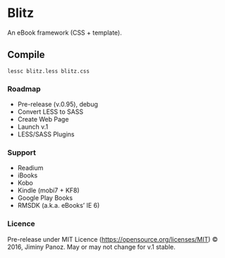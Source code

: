 # Blitz

An eBook framework (CSS + template).

## Compile

`lessc blitz.less blitz.css`

### Roadmap

- Pre-release (v.0.95), debug
- Convert LESS to SASS
- Create Web Page
- Launch v.1
- LESS/SASS Plugins

### Support

- Readium
- iBooks
- Kobo
- Kindle (mobi7 + KF8)
- Google Play Books
- RMSDK (a.k.a. eBooks’ IE 6)

### Licence 

Pre-release under MIT Licence (https://opensource.org/licenses/MIT) © 2016, Jiminy Panoz. May or may not change for v.1 stable.